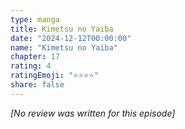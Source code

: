 ```yaml
---
type: manga
title: Kimetsu no Yaiba
date: "2024-12-12T00:00:00"
name: "Kimetsu no Yaiba"
chapter: 17
rating: 4
ratingEmoji: "⭐️⭐️⭐️⭐️"
share: false
---
```


_[No review was written for this episode]_